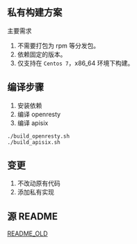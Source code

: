 ## 私有构建方案

主要需求

1. 不需要打包为 rpm 等分发包。
2. 依赖固定的版本。
3. 仅支持在 `Centos 7`，x86_64 环境下构建。


## 编译步骤

1. 安装依赖
2. 编译 openresty
3. 编译 apisix

```
./build_openresty.sh
./build_apisix.sh
```

## 变更

1. 不改动原有代码
2. 添加私有实现


## 源 README

[README_OLD](README_old.md)
